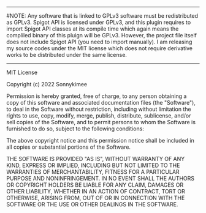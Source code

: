 --------------------------------------------------------------------------------
#NOTE:
Any software that is linked to GPLv3 software must be redistributed as GPLv3.
Spigot API is licensed under GPLv3, and this plugin requires to import Spigot API
classes at its compile time which again means the compliled binary of this pluign
will be GPLv3. However, the project file itself does not include Spigot API (you
need to import manually). I am releasing my source codes under the MIT license
which does not require derivative works to be distributed under the same license.

--------------------------------------------------------------------------------

MIT License

Copyright (c) 2022 Sonnykimee

Permission is hereby granted, free of charge, to any person obtaining a copy
of this software and associated documentation files (the "Software"), to deal
in the Software without restriction, including without limitation the rights
to use, copy, modify, merge, publish, distribute, sublicense, and/or sell
copies of the Software, and to permit persons to whom the Software is
furnished to do so, subject to the following conditions:

The above copyright notice and this permission notice shall be included in all
copies or substantial portions of the Software.

THE SOFTWARE IS PROVIDED "AS IS", WITHOUT WARRANTY OF ANY KIND, EXPRESS OR
IMPLIED, INCLUDING BUT NOT LIMITED TO THE WARRANTIES OF MERCHANTABILITY,
FITNESS FOR A PARTICULAR PURPOSE AND NONINFRINGEMENT. IN NO EVENT SHALL THE
AUTHORS OR COPYRIGHT HOLDERS BE LIABLE FOR ANY CLAIM, DAMAGES OR OTHER
LIABILITY, WHETHER IN AN ACTION OF CONTRACT, TORT OR OTHERWISE, ARISING FROM,
OUT OF OR IN CONNECTION WITH THE SOFTWARE OR THE USE OR OTHER DEALINGS IN THE
SOFTWARE.
